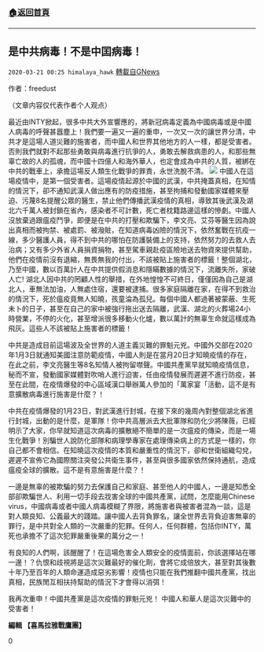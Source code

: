 ###  [:house:返回首頁](https://github.com/ourhimalayas/txt)
---

## 是中共病毒！不是中囯病毒！
`2020-03-21 00:25 himalaya_hawk` [轉載自GNews](https://gnews.org/zh-hant/147080/)

作者：freedust

（文章内容仅代表作者个人观点）

最近由INTY掀起，很多中共大外宣響應的，將新冠病毒定義為中國病毒或是中國人病毒的呼聲甚囂塵上！我們要一遍又一遍的重申，一次又一次的讓世界分清，中共才是這場人道災難的施害者，而中國人和世界其他地方的人一樣，都是受害者。否則我們就對不起那些勇敢與病毒進行抗爭的人，勇敢去解救病患的人，和那些無辜亡故的人的孤魂，而中國十四億人和海外華人，也定會成為中共的人質，被綁在中共的戰車上，承擔這場反人類生化戰爭的罪責，永世洗脫不清。
![](https://s3-ap-northeast-1.amazonaws.com/news.guo.offload.media/wp-content/uploads/2020/03/21002546/photo_2020-03-21_00-24-30.jpg)
中國人在這場疫情中，是第一個受害者。這場疫情起源於中國的武漢，中共掩蓋真相，在知情的情況下，卻不通知武漢人做出應有的防疫措施，甚至拘捕和發動國家媒體來壓迫、污蔑8名提醒公眾的醫生，禁止他們傳播武漢疫情的真相，導致其後武漢及湖北六千萬人被封鎖在省內，感染者不可計數，死亡者枕籍路邊這樣的慘劇。中國人沒放棄過跟瘟疫鬥爭，即便是在中共的打壓和欺騙下，李文亮、艾芬等醫生因為說出真相而被拘禁、被處罰、被潑賍，在知道病毒凶險的情況下，依然奮戰在抗疫一線，多少醫護人員，得不到中共的哪怕在防護裝備上的支持，依然努力的去救人去治病；又有多少外省人員捐資捐物，甚至駕車親赴疫區險地送去物資來提供幫助，他們在疫情前沒有退縮，無畏無我的付出，不該被貼上施害者的標籤！整個湖北，乃至中國，數以百萬計人在中共提供假消息和隱瞞數據的情況下，流離失所，家破人亡! 湖北人因中共的罔顧人性的舉措，在外地惶惶不可終日，僅僅因為自己是湖北人，車無法加油，人無處住宿，還要被逮捕。很多家庭隔離在家，在得不到救治的情況下，死於瘟疫竟無人知曉，孩童淪為孤兒。每個中國人都過著被蒙蔽、生死未卜的日子，甚至在自己的家中被強行拖出送去隔離，武漢、湖北的火葬場24小時營業，不停的火化，甚至增派很多移動火化爐，數以萬計的無辜生命就這樣成為飛灰。這些人不該被貼上施害者的標籤！

中共是造成目前這場波及全世界的人道主義災難的罪魁元兇。中國外交部在2020年1月3日就通知美國注意防範疫情，中國人則是在當月20日才知曉疫情的存在，在此之前，李文亮醫生等8名知情人被拘留噤聲。中國共產黨早就知曉疫情信息，秘而不宣，發動國家媒體對吹哨人進行迫害，任由疫情發展而遲遲不進行防疫，甚至在此間，在疫情爆發的中心區域漢口舉辦萬人參加的「萬家宴「活動，這不是有意擴散病毒進行施害是什麼？！

中共在疫情爆發的1月23日，對武漢進行封城，在接下來的幾周內對整個湖北省進行封城，出動的是什麼，是軍隊！你中共高層派去大批軍隊和防化少將陳薇，已經明示了大家，你早就知道這次病毒的擴散絕不簡單的是一次瘟疫的傳染，而是一場生化戰爭！別騙世人說防化部隊和病理學專家在處理傳染病上的方式是一樣的，你自己都不會相信。在知曉這次疫情的本質和嚴重性的情況下，卻和世衛組織勾兌，遲遲不宣佈它為國際關注突發公共衛生事件，甚至與很多國家依然保持通航，造成瘟疫全球的擴散。這不是有意施害是什麼？！

一邊是無辜的被欺騙的努力去保護自己和家庭、甚至他人的中國人，一邊是知悉全部卻欺騙世人、利用一切手段去戕害全球的中國共產黨，試問，怎麼能用Chinese virus，中國病毒或者中國人病毒模糊了界限，將施害者與被害者混為一談，這是對人類良知、公義最大的踐踏。讓中國人去背負罪名，讓全世界去背負迫害無辜的罪行，是中共對全人類的一次嚴重的犯罪。任何人，任何群體，包括你INTY，萬死也承擔不了這次犯罪嚴重後果的萬分之一！

有良知的人們啊，該醒醒了！在這場危害全人類安全的疫情面前，你該選擇站在哪一邊！？仇恨和歧視將是這次災難最好的催化劑，會將它成倍放大，甚至對其後數十年乃至百年的人類命運造成惡劣影響！疫情也只能在我們推翻中國共產黨，找出真相，民族閒互相扶持幫助的情況下才會得以消弭！

我再次重申！中國共產黨是這次疫情的罪魁元兇！ 中國人和華人是這次災難中的受害者！

**編輯 【喜馬拉雅戰鷹團】**

0
